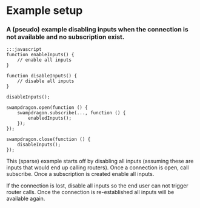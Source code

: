 # Example setup 

### A (pseudo) example disabling inputs when the connection is not available and no subscription exist. 


    :::javascript
    function enableInputs() {
        // enable all inputs
    }
    
    function disableInputs() {
        // disable all inputs
    }
    
    disableInputs();
    
    swampdragon.open(function () {
        swampdragon.subscribe(..., function () {
            enabledInputs();
        });
    });
   
    swampdragon.close(function () {
        disableInputs();
    });
   
This (sparse) example starts off by disabling all inputs (assuming these are inputs that would end up calling routers).
Once a connection is open, call subscribe. Once a subscription is created enable all inputs. 

If the connection is lost, disable all inputs so the end user can not trigger router calls.
Once the connection is re-established all inputs will be available again.

